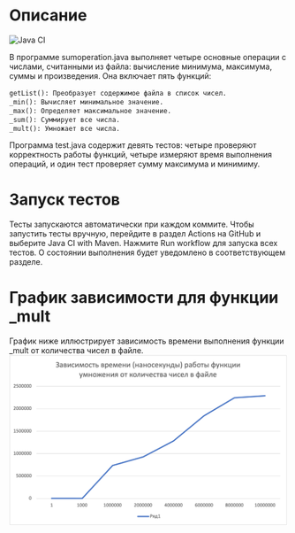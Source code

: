 # Описание
![Java CI](https://github.com/SalyukovSavely/helps/actions/workflows/file.yml/badge.svg)

В программе sumoperation.java выполняет четыре основные операции с числами, считанными из файла: вычисление минимума, максимума, суммы и произведения. Она включает пять функций:

    getList(): Преобразует содержимое файла в список чисел.
    _min(): Вычисляет минимальное значение.
    _max(): Определяет максимальное значение.
    _sum(): Суммирует все числа.
    _mult(): Умножает все числа.

Программа test.java содержит девять тестов: четыре проверяют корректность работы функций, четыре измеряют время выполнения операций, и один тест проверяет сумму максимума и минимиму.
# Запуск тестов

Тесты запускаются автоматически при каждом коммите. Чтобы запустить тесты вручную, перейдите в раздел Actions на GitHub и выберите Java CI with Maven. Нажмите Run workflow для запуска всех тестов. О состоянии выполнения будет уведомлено в соответствующем разделе.
# График зависимости для функции _mult

График ниже иллюстрирует зависимость времени выполнения функции _mult от количества чисел в файле. 
![График выполнения функции _mult](Диаграмма.png)
